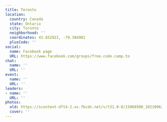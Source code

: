 ```yaml
---
title: Toronto
location:
  country: Canada
  state: Ontario
  city: Toronto
  neighborhood: ''
  coordinates: 43.652921, -79.384901
  plusCode: ''
social:
  name: Facebook page
  URL: https://www.facebook.com/groups/free.code.camp.to
chat:
  name: ''
  URL: ''
event:
  name: ''
  URL: ''
leaders:
- name: ''
  URL: ''
photos:
  old: https://scontent-dft4-2.xx.fbcdn.net/v/t31.0-8/15068500_10210962248150704_3614548903645249833_o.jpg?oh=49670f8c4ac9b83dbbbb1207c3d2b780&oe=599725C0
  cover: ''
---
```


